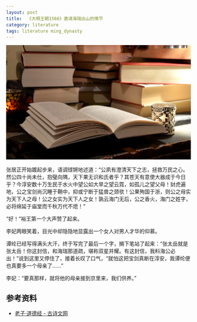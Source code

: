 ```yaml
---
layout: post
title:  《大明王朝1566》邀请海瑞出山的情节
category: literature
tags: literature ming_dynasty
---
```

![](/assets/img/literature.jpg)

张居正开始踱起步来，语调铿锵地述道：“公夙有澄清天下之志，拯救万民之心。然公四十尚未仕，抱璧向隅，天下果无识和氏者乎？其苍天有意使大器成于今日乎？今淳安数十万生民于水火中望公如大旱之望云霓，如孤儿之望父母！豺虎遍地，公之宝剑尚沉睡于鞘中，抑或宁断于猛兽之颈欤！公果殉国于浙，则公之母实为天下人之母！公之女实为天下人之女！孰云海门无后，公之香火，海门之姓字，必将绵延于庙堂而千秋万代不熄！”

“好！”裕王第一个大声赞了起来。

李妃两眼笑着，目光中却隐隐地显露出一个女人对男人才华的仰慕。

谭纶已经写得满头大汗，终于写完了最后一个字，搁下笔站了起来：“张太岳就是张太岳！你这封信，和海瑞那道疏，堪称双星并耀。有这封信，我料海公必出！”说到这里又停住了，接着长叹了口气，“就怕这把宝剑真断在淳安，我谭纶便也真要多一个母亲了……”

李妃：“要真那样，就将他的母亲接到京里来，我们供养。”

## 参考资料

* [老子·道德经 - 古诗文网](http://so.gushiwen.org/guwen/bookv_3314.aspx)
